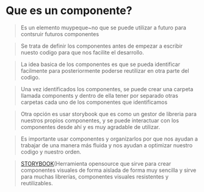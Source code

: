 # Que es un componente?
> Es un elemento muypeque~no que se puede utilizar a futuro para contsruir futuros componentes

> Se trata de definir los componentes antes de empezar a escribir nuesto codigo para que nos facilite el desarrollo.

> La idea basica de los componentes es que se pueda identificar facilmente para posteriormente poderse reutilizar en otra parte del codigo.

> Una vez identificados los componentes, se puede crear una carpeta llamada components y dentro de ella tener por separado otras carpetas cada uno de los componentes que identificamos

> Otra opción es usar storybook que es como un gestor de libreria para nuestros propios componentes, y se puede interactuar con los componentes desde ahí y es muy agradable de utilizar.

> Es importante usar componentes y organizarlos por que nos ayudan a trabajar de una manera más fluida y nos ayudan a optimizar nuestro codigo y nuestro orden.

> [STORYBOOK]( https://www.youtube.com/watch?v=lA-4Hz9N7qA)(Herramienta opensource que sirve para crear componentes visuales de forma aislada de forma muy sencilla y sirve para muchas librerías, componentes visuales resistentes y reutilizables.